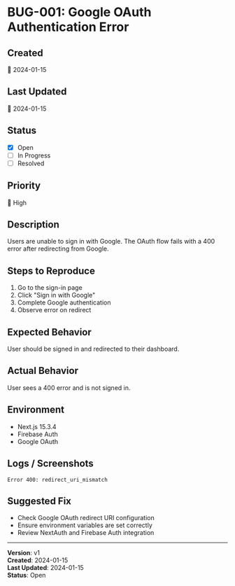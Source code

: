 # BUG-001: Google OAuth Authentication Error

## Created
📅 2024-01-15

## Last Updated
📅 2024-01-15

## Status
- [x] Open
- [ ] In Progress
- [ ] Resolved

## Priority
🔴 High

## Description
Users are unable to sign in with Google. The OAuth flow fails with a 400 error after redirecting from Google.

## Steps to Reproduce
1. Go to the sign-in page
2. Click "Sign in with Google"
3. Complete Google authentication
4. Observe error on redirect

## Expected Behavior
User should be signed in and redirected to their dashboard.

## Actual Behavior
User sees a 400 error and is not signed in.

## Environment
- Next.js 15.3.4
- Firebase Auth
- Google OAuth

## Logs / Screenshots
```
Error 400: redirect_uri_mismatch
```

## Suggested Fix
- Check Google OAuth redirect URI configuration
- Ensure environment variables are set correctly
- Review NextAuth and Firebase Auth integration

---

**Version**: v1  
**Created**: 2024-01-15  
**Last Updated**: 2024-01-15  
**Status**: Open
